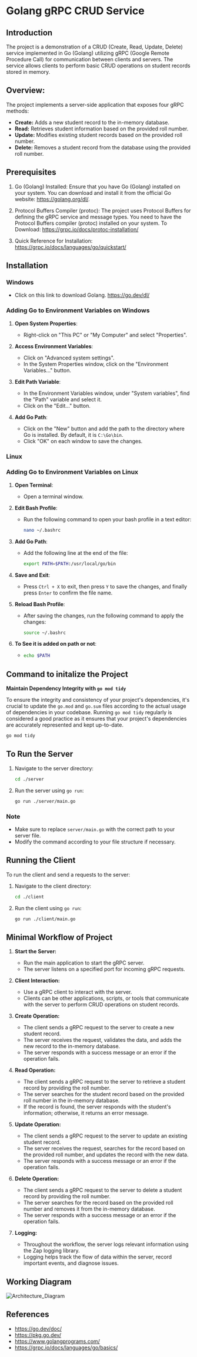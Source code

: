 # Golang gRPC CRUD Service

## Introduction

The project is a demonstration of a CRUD (Create, Read, Update, Delete) service implemented in Go (Golang) utilizing gRPC (Google Remote Procedure Call) for communication between clients and servers. The service allows clients to perform basic CRUD operations on student records stored in memory.

## Overview:
The project implements a server-side application that exposes four gRPC methods:

- **Create:** Adds a new student record to the in-memory database.
- **Read:** Retrieves student information based on the provided roll number.
- **Update:** Modifies existing student records based on the provided roll number.
- **Delete:** Removes a student record from the database using the provided roll number.


## Prerequisites
1. Go (Golang) Installed: Ensure that you have Go (Golang) installed on your system. You can download and install it from the official Go website: https://golang.org/dl/.

2. Protocol Buffers Compiler (protoc): The project uses Protocol Buffers for defining the gRPC service and message types. You need to have the Protocol Buffers compiler (protoc) installed on your system.
To Download: https://grpc.io/docs/protoc-installation/

3. Quick Reference for Installation: https://grpc.io/docs/languages/go/quickstart/
## Installation
### Windows
- Click on this link to download Golang. https://go.dev/dl/

### Adding Go to Environment Variables on Windows

1. **Open System Properties**:
   - Right-click on "This PC" or "My Computer" and select "Properties".

2. **Access Environment Variables**:
   - Click on "Advanced system settings".
   - In the System Properties window, click on the "Environment Variables..." button.

3. **Edit Path Variable**:
   - In the Environment Variables window, under "System variables", find the "Path" variable and select it.
   - Click on the "Edit..." button.

4. **Add Go Path**:
   - Click on the "New" button and add the path to the directory where Go is installed. By default, it is `C:\Go\bin`.
   - Click "OK" on each window to save the changes.

### Linux
### Adding Go to Environment Variables on Linux

1. **Open Terminal**:
   - Open a terminal window.

2. **Edit Bash Profile**:
   - Run the following command to open your bash profile in a text editor:
     ```bash
     nano ~/.bashrc
     ```

3. **Add Go Path**:
   - Add the following line at the end of the file:
     ```bash
     export PATH=$PATH:/usr/local/go/bin
     ```

4. **Save and Exit**:
   - Press `Ctrl + X` to exit, then press `Y` to save the changes, and finally press `Enter` to confirm the file name.

5. **Reload Bash Profile**:
   - After saving the changes, run the following command to apply the changes:
     ```bash
     source ~/.bashrc
     ```
6. **To See it is added on path or not**:
   - ```bash
     echo $PATH
     ```


## Command to initalize the Project

**Maintain Dependency Integrity with `go mod tidy`**

To ensure the integrity and consistency of your project's dependencies, it's crucial to update the `go.mod` and `go.sum` files according to the actual usage of dependencies in your codebase. Running `go mod tidy` regularly is considered a good practice as it ensures that your project's dependencies are accurately represented and kept up-to-date.

```bash
go mod tidy
```

## To Run the Server
1. Navigate to the server directory:
    ```bash
    cd ./server
    ```

2. Run the server using `go run`:
    ```bash
    go run ./server/main.go
    ```
### Note
- Make sure to replace `server/main.go` with the correct path to your server file.
- Modify the command according to your file structure if necessary.
  
## Running the Client

To run the client and send a requests to the server:

1. Navigate to the client directory:
    ```bash
    cd ./client
    ```

2. Run the client using `go run`:
    ```bash
    go run ./client/main.go 
    ```

## **Minimal Workflow of Project**

1. **Start the Server:**
    - Run the main application to start the gRPC server.
    - The server listens on a specified port for incoming gRPC requests.

2. **Client Interaction:**
    - Use a gRPC client to interact with the server.
    - Clients can be other applications, scripts, or tools that communicate with the server to perform CRUD operations on student records.

3. **Create Operation:**
    - The client sends a gRPC request to the server to create a new student record.
    - The server receives the request, validates the data, and adds the new record to the in-memory database.
    - The server responds with a success message or an error if the operation fails.

4. **Read Operation:**
    - The client sends a gRPC request to the server to retrieve a student record by providing the roll number.
    - The server searches for the student record based on the provided roll number in the in-memory database.
    - If the record is found, the server responds with the student's information; otherwise, it returns an error message.

5. **Update Operation:**
    - The client sends a gRPC request to the server to update an existing student record.
    - The server receives the request, searches for the record based on the provided roll number, and updates the record with the new data.
    - The server responds with a success message or an error if the operation fails.

6. **Delete Operation:**
    - The client sends a gRPC request to the server to delete a student record by providing the roll number.
    - The server searches for the record based on the provided roll number and removes it from the in-memory database.
    - The server responds with a success message or an error if the operation fails.

7. **Logging:**
    - Throughout the workflow, the server logs relevant information using the Zap logging library.
    - Logging helps track the flow of data within the server, record important events, and diagnose issues.


## Working Diagram
![Architecture_Diagram](https://github.com/sakshampaliwal/GoLang-gRPC/assets/83136084/e157db9f-1fb1-4c25-aeea-6032333c1bc1)

## References
- https://go.dev/doc/
- https://pkg.go.dev/
- https://www.golangprograms.com/
- https://grpc.io/docs/languages/go/basics/
